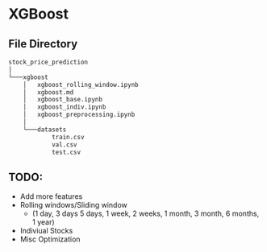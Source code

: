 # XGBoost


## File Directory

```sh
stock_price_prediction
│
└───xgboost
    │   xgboost_rolling_window.ipynb
    │   xgboost.md
    │   xgboost_base.ipynb
    │   xgboost_indiv.ipynb
    │   xgboost_preprocessing.ipynb
    │
    └───datasets
            train.csv
            val.csv
            test.csv
```

## TODO:
- Add more features
- Rolling windows/Sliding window 
    - (1 day, 3 days 5 days, 1 week, 2 weeks, 1 month, 3 month, 6 months, 1 year)
- Indiviual Stocks
- Misc Optimization